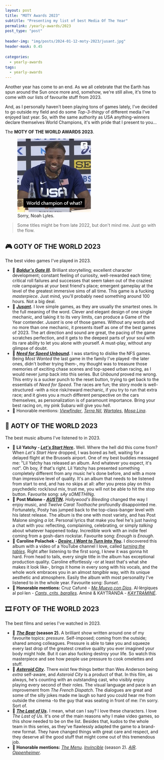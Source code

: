 ```yaml
---
layout: post
title: "MOTY Awards 2023"
subtitle: "Presenting my list of best Media Of The Year"
permalink: /yearly-awards/2023
post_type: "post"

header-img: "img/posts/2024-01-12-moty-2023/jusant.jpg"
header-mask: 0.45

categories:
  - yearly-awards
tags:
  - yearly-awards
---
```


Another year has come to an end. As we all celebrate that the Earth has spun around the Sun once more and, somehow, we're still alive, it's time to come with our lists of favourite stuff from 2023.

And, as I personally haven't been playing tons of games lately, I've decided to go outside my field and do some _Top-3-thingy_ of different media I've enjoyed last year. So, with the same authority as USA anything-winners declare themselves World Champions, it's with pride that I present to you...

The **MOTY OF THE WORLD AWARDS 2023**.

<figure style="width: 240px" class="align-center">
  <a><img src="/img/posts/2024-01-12-moty-2023/noah-lyles.jpg" alt="USA athlete Noah Lyles, complaining of USA National Champions claiming to be World Champions too."></a>
  <figcaption>Sorry, Noah Lyles.</figcaption>
</figure>

> Some titles might be from late 2022, but don't mind me. Just go with the flow.


## 🎮 GOTY OF THE WORLD 2023

The best video games I've played in 2023.

- 🥇 **[_Baldur's Gate III_](https://store.steampowered.com/app/1086940/Baldurs_Gate_3/).** Brilliant storytelling; excellent character development; constant feeling of curiosity, well-rewarded each time; critical roll failures and successes that seem taken out of the craziest role campaigns at your best friend's place; emergent gameplay at the level of the greatest immersive sims of all time. This game is a fucking _masterpiece_. Just mind, you'll probably need something around 100 hours. Not a big deal.
- 🥈 **[_Jusant_](https://store.steampowered.com/app/1977170/Jusant/).** I love simple games, as they are usually the smartest ones. In the full meaning of the word. Clever and elegant design of one single mechanic, and taking it to its very limits, can produce a Game of the Year contender. _Jusant_ is one of those games. Without any words and no more than one mechanic, it presents itself as one of the best games of 2023. The art direction and sound are great, the pacing of the game scratches perfection, and it gets to the deepest parts of your soul with its rare ability to let you alone with yourself. A must-play, without any glimpse of doubt.
- 🥉 **[_Need for Speed Unbound_](https://store.steampowered.com/app/1846380/Need_for_Speed_Unbound/).** I was starting to dislike the NFS games. Being _Most Wanted_ the last game in the family I've played -the later ones, didn't bother trying them-, my thought was to treasure those memories of exciting chase scenes and top-speed urban racing, as I would never jump back into this series. But _Unbound_ proved me wrong. This entry is a sucker punch to the reset button, trying to get back to the essentials of _Need for Speed_. The races are fun; the story mode is well-structured -with a nice risk/reward mechanic, if you try to run that extra race; and it gives you a much different perspective on the cars themselves, as personalization is of paramount importance. Bring your best racing on, my pink Subaru will give you _hell_.
- 💐 Honorable mentions: [_Viewfinder_](https://store.steampowered.com/app/1382070/Viewfinder/), [_Terra Nil_](https://store.steampowered.com/app/1593030/Terra_Nil/), [_Wartales_](https://store.steampowered.com/app/1527950/Wartales/), [_Mosa Lina_](https://store.steampowered.com/app/2477090/Mosa_Lina/).


## 💽 AOTY OF THE WORLD 2023

The best music albums I've listened to in 2023.

- 🥇 **Lil Yatchy - [_Let's Start Here_](https://open.spotify.com/album/6Per97deaWqrJlKQNX8RGK).** Well. Where the hell did this come from? When _Let's Start Here_ dropped, I was bored as hell, waiting for a delayed flight at the Brussels airport. One of my best buddies messaged me: "Lil Yatchy has released an album. And whatever you expect, it's not". Oh boy, if that's right. Lil Yatchy has presented something completely different from any music he's done before, and with a more than impressive level of quality. It's an album that needs to be listened from start to end, and has no skips at all: after you press play on this psychedelic rock/soul mix, trust me, you will not be able to hit the stop button. Favourite song: _sAy sOMETHINg_.
- 🥈 **Post Malone - [_AUSTIN_](https://open.spotify.com/album/6r1lh7fHMB499vGKtIyJLy).** _Hollywood's Bleeding_ changed the way I enjoy music, and _Twelve Carat Toothache_ profoundly disappointed me. Fortunately, Posty has jumped back to the top-class-banger level with his latest release. The album is the one with most variety, and has Post Malone singing _a lot_. Personal lyrics that make you feel he's just having a chat with you: reflecting, complaining, celebrating, or simply _talking_ about whatever happened today. Incredible work with an indie feel coming from a gosh-darn rockstar. Favourite song: _Enough is Enough_.
- 🥉 **Caroline Polachek - [_Desire, I Want to Turn Into You_](https://open.spotify.com/album/22PkV1Le9P3X4RY4xtmK0q).** I discovered this album with a video of a YouTube channel I love, called [_turning the tables_](https://www.youtube.com/@turningthetables). Right after listening to the first song, I knew it was gonna hit hard. From head to tails, every single title in the album has exceptional production quality. Caroline effortlessly -or at least that's what she makes it look like-, brings it home in every song with his vocals, and the whole work embraces you in an almost _tangible_ way, with its unique aesthetic and atmosphere. Easily the album with most personality I've listened to in the whole year. Favourite song: _Sunset_.
- 💐 **Honorable mentions:** Cruz Cafuné - [_Me Muevo con Dios_](https://open.spotify.com/album/7yvmtCjHcBe9DqIVl7AwQT). Al·lèrgiques al pol·len - [_Cants, crits, baralles_](https://open.spotify.com/album/3mvSeMnrhY4IOpP5aUi8G6). Aminé & KAYTRANDA - [_KAYTRAMINÉ_](https://open.spotify.com/album/1plAqF2W8hwAhcpBAfGNsW).


## 🎞️ FOTY OF THE WORLD 2023

The best films and series I've watched in 2023.

- 🥇 **[_The Bear_](https://www.justwatch.com/us/tv-show/the-bear) (season 2).** A brilliant show written around one of my favourite topics: _pressure_. Self-imposed; coming from the outside; shared among colleagues. Pressure is able to take you and squeeze every last drop of the greatest creative quality you ever imagined your body might hide. But it can also fucking destroy your life. So watch this masterpiece and see how people use pressure to cook omelettes and stuff.
- 🥈 **[_Asteroid City_](https://www.justwatch.com/us/movie/asteroid-city).** There exist few things better than Wes Anderson being _extra_ self-aware, and _Asteroid City_ is a product of that. In this film, as always, he's counting with an outstanding cast, who visibly enjoy playing every second of their roles. The visual language and pace is an improvement from _The French Dispatch_. The dialogues are great and some of the silly jokes made me laugh so hard you could hear me from outside the cinema -to the guy that was seating in front of me: I'm sorry. Sort of.
- 🥉 **[_The Last of Us_](https://www.justwatch.com/us/tv-show/the-last-of-us).** I mean, what can I say? I love these characters. I love _The Last of Us_. It's one of the main reasons why I make video games, so this show needed to be on the list. Besides that, kudos to the whole team in this series, as they've flawlessly adapted the game to a brand-new format. They have changed things with great care and respect, and they deserve all the good stuff that might come out of this tremendous job.
- 💐 **Honorable mentions:** [_The Menu_](https://www.justwatch.com/us/movie/the-menu-2022). [_Invincible_](https://www.justwatch.com/us/tv-show/invincible) (season 2). [_AIR_](https://www.justwatch.com/us/movie/air-2023). [_Oppenheimer_](https://www.justwatch.com/us/movie/oppenheimer).


